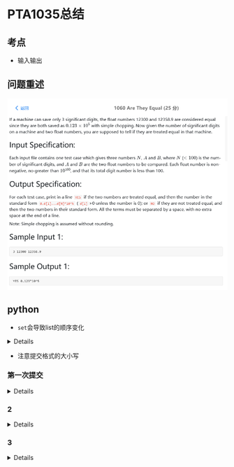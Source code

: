 # PTA1035总结
## 考点
- 输入输出

## 问题重述
![](https://raw.githubusercontent.com/ednow/cloudimg/main/githubio/20210704222059.png)


## python
+ `set`会导致list的顺序变化

<details>
    <summary>Details</summary>


![](https://raw.githubusercontent.com/ednow/cloudimg/main/githubio/20210704231750.png)

</details>

+ 注意提交格式的大小写

### 第一次提交

<details>
    <summary>Details</summary>


![](https://raw.githubusercontent.com/ednow/cloudimg/main/githubio/20210704234440.png)


</details>


### 2
<details>
    <summary>Details</summary>


![](https://raw.githubusercontent.com/ednow/cloudimg/main/githubio/20210705000003.png)
</details>

### 3

<details>
    <summary>Details</summary>

![](https://raw.githubusercontent.com/ednow/cloudimg/main/githubio/20210705011415.png)

</details>

